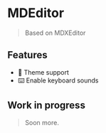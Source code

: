 # MDEditor

> Based on MDXEditor

## Features

- 🎨 Theme support
- ⌨️ Enable keyboard sounds

## Work in progress

> Soon more.
